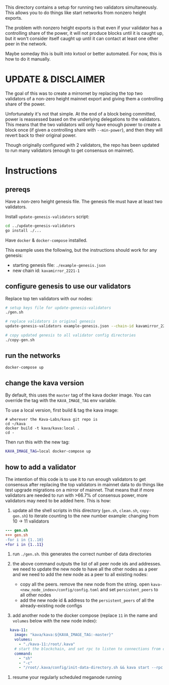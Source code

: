 This directory contains a setup for running two validators simultaneously.
This allows you to do things like start networks from nonzero height exports.

The problem with nonzero height exports is that even if your validator has a controlling share of the power, it will not produce blocks until it is caught up, but it won't consider itself caught up until it can contact at least one other peer in the network.

Maybe someday this is built into kvtool or better automated. For now, this is how to do it manually.

# UPDATE & DISCLAIMER

The goal of this was to create a mirrornet by replacing the top two validators of a non-zero height
mainnet export and giving them a controlling share of the power.

Unfortunately it's not that simple. At the end of a block being committed, power is reassessed based
on the underlying delegations to the validators. This means that the two validators will only have
enough power to create a block once (if given a controlling share with `--min-power`), and then they
will revert back to their original power.

Though originally configured with 2 validators, the repo has been updated to run many validators (enough to get consensus on mainnet).

# Instructions

## prereqs
Have a non-zero height genesis file. The genesis file must have at least two validators.

Install `update-genesis-validators` script:
```sh
cd ../update-genesis-validators
go install ./...
```

Have `docker` & `docker-compose` installed.

This example uses the following, but the instructions should work for any genesis:
* starting genesis file: `./example-genesis.json`
* new chain id: `kavamirror_2221-1`

## configure genesis to use our validators
Replace top ten validators with our nodes:
```sh
# setup keys file for update-genesis-validators
./gen.sh

# replace validators in original genesis
update-genesis-validators example-genesis.json --chain-id kavamirror_2221-10

# copy updated genesis to all validator config directories
./copy-gen.sh
```

## run the networks
```sh
docker-compose up
```

## change the kava version
By default, this uses the `master` tag of the kava docker image.
You can override the tag with the `KAVA_IMAGE_TAG` env variable.

To use a local version, first build & tag the kava image:
```
# wherever the Kava-Labs/kava git repo is
cd ~/kava
docker build -t kava/kava:local .
cd -
```

Then run this with the new tag:
```sh
KAVA_IMAGE_TAG=local docker-compose up
```

## how to add a validator
The intention of this code is to use it to run enough validators to get consensus after replacing
the top validators in mainnet data to do things like test upgrade migrations on a mirror of mainnet.
That means that if more validators are needed to run with >66.7% of consensus power, more validators
may need to be added here. This is how:

1. update all the shell scripts in this directory (`gen.sh`, `clean.sh`, `copy-gen.sh`) to iterate counting to the new number
example: changing from 10 -> 11 validators
```diff
--- gen.sh
+++ gen.sh
-for i in {1..10}
+for i in {1..11}
```

1. run `./gen.sh`. this generates the correct number of data directories

2. the above command outputs the list of all peer node ids and addresses. we need to update the new node to have all the other nodes as a peer and we need to add the new node as a peer to all existing nodes:
   * copy all the peers. remove the new node from the string. open `kava-<new_node_index>/config/config.toml` and set `persistent_peers` to all other nodes
   * add the new node id & address to the `persistent_peers` of all the already-existing node configs

3. add another node to the docker compose (replace `11` in the name and `volumes` below with the new node index):
```yaml
  kava-11:
    image: "kava/kava:${KAVA_IMAGE_TAG:-master}"
    volumes:
      - "./kava-11:/root/.kava"
    # start the blockchain, and set rpc to listen to connections from outside the container
    command:
      - "sh"
      - "-c"
      - "/root/.kava/config/init-data-directory.sh && kava start --rpc.laddr=tcp://0.0.0.0:26657"
```

1. resume your regularly scheduled meganode running
